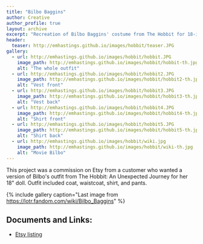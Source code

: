 ```yaml
---
title: "Bilbo Baggins"
author: Creative
author_profile: true
layout: archive
excerpt: "Recreation of Bilbo Baggins' costume from The Hobbit for 18-inch doll."
header:
  teaser: http://emhastings.github.io/images/hobbit/teaser.JPG
gallery:
  - url: http://emhastings.github.io/images/hobbit/hobbit.JPG
    image_path: http://emhastings.github.io/images/hobbit/hobbit-th.jpg
    alt: "The whole outfit"  
  - url: http://emhastings.github.io/images/hobbit/hobbit2.JPG
    image_path: http://emhastings.github.io/images/hobbit/hobbit2-th.jpg
    alt: "Vest front"  
  - url: http://emhastings.github.io/images/hobbit/hobbit3.JPG
    image_path: http://emhastings.github.io/images/hobbit/hobbit3-th.jpg
    alt: "Vest back"
  - url: http://emhastings.github.io/images/hobbit/hobbit4.JPG
    image_path: http://emhastings.github.io/images/hobbit/hobbit4-th.jpg
    alt: "Shirt front"
  - url: http://emhastings.github.io/images/hobbit/hobbit5.JPG
    image_path: http://emhastings.github.io/images/hobbit/hobbit5-th.jpg
    alt: "Shirt back"
  - url: http://emhastings.github.io/images/hobbit/wiki.jpg
    image_path: http://emhastings.github.io/images/hobbit/wiki-th.jpg
    alt: "Movie Bilbo"
---
```


This project was a commission on Etsy from a customer who wanted a version of Bilbo's outfit from The Hobbit: An Unexpected Journey for her 18" doll.  Outfit included coat, waistcoat, shirt, and pants.

{% include gallery caption="Last image from https://lotr.fandom.com/wiki/Bilbo_Baggins" %}

## Documents and Links:
* [Etsy listing](https://www.etsy.com/listing/239471291/reserved-for-omgitssarah-bilbo-outfit?show_sold_out_detail=1)


